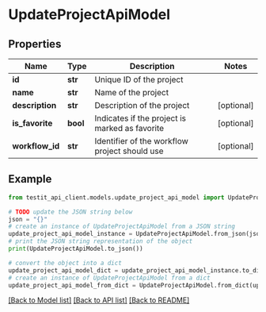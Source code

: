 # UpdateProjectApiModel


## Properties

Name | Type | Description | Notes
------------ | ------------- | ------------- | -------------
**id** | **str** | Unique ID of the project | 
**name** | **str** | Name of the project | 
**description** | **str** | Description of the project | [optional] 
**is_favorite** | **bool** | Indicates if the project is marked as favorite | [optional] 
**workflow_id** | **str** | Identifier of the workflow project should use | [optional] 

## Example

```python
from testit_api_client.models.update_project_api_model import UpdateProjectApiModel

# TODO update the JSON string below
json = "{}"
# create an instance of UpdateProjectApiModel from a JSON string
update_project_api_model_instance = UpdateProjectApiModel.from_json(json)
# print the JSON string representation of the object
print(UpdateProjectApiModel.to_json())

# convert the object into a dict
update_project_api_model_dict = update_project_api_model_instance.to_dict()
# create an instance of UpdateProjectApiModel from a dict
update_project_api_model_from_dict = UpdateProjectApiModel.from_dict(update_project_api_model_dict)
```
[[Back to Model list]](../README.md#documentation-for-models) [[Back to API list]](../README.md#documentation-for-api-endpoints) [[Back to README]](../README.md)


